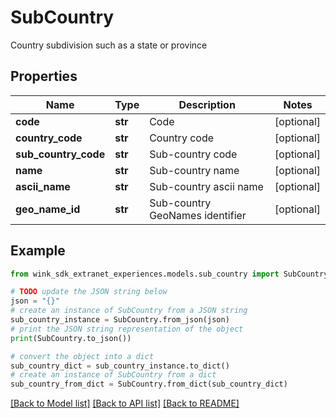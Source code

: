 # SubCountry

Country subdivision such as a state or province

## Properties

Name | Type | Description | Notes
------------ | ------------- | ------------- | -------------
**code** | **str** | Code | [optional] 
**country_code** | **str** | Country code | [optional] 
**sub_country_code** | **str** | Sub-country code | [optional] 
**name** | **str** | Sub-country name | [optional] 
**ascii_name** | **str** | Sub-country ascii name | [optional] 
**geo_name_id** | **str** | Sub-country GeoNames identifier | [optional] 

## Example

```python
from wink_sdk_extranet_experiences.models.sub_country import SubCountry

# TODO update the JSON string below
json = "{}"
# create an instance of SubCountry from a JSON string
sub_country_instance = SubCountry.from_json(json)
# print the JSON string representation of the object
print(SubCountry.to_json())

# convert the object into a dict
sub_country_dict = sub_country_instance.to_dict()
# create an instance of SubCountry from a dict
sub_country_from_dict = SubCountry.from_dict(sub_country_dict)
```
[[Back to Model list]](../README.md#documentation-for-models) [[Back to API list]](../README.md#documentation-for-api-endpoints) [[Back to README]](../README.md)


